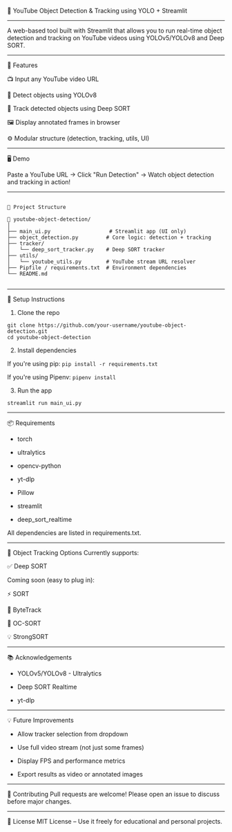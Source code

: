 🎥 YouTube Object Detection & Tracking using YOLO + Streamlit

******************************************************************
A web-based tool built with Streamlit that allows you to run real-time object detection and tracking on YouTube videos using YOLOv5/YOLOv8 and Deep SORT.

******************************************************************
🚀 Features 

📺 Input any YouTube video URL

🧠 Detect objects using YOLOv8

🔁 Track detected objects using Deep SORT

🖼️ Display annotated frames in browser

⚙️ Modular structure (detection, tracking, utils, UI)

******************************************************************
🖥️ Demo

Paste a YouTube URL → Click "Run Detection" → Watch object detection and tracking in action!

******************************************************************
<pre lang="md"><code>
🧱 Project Structure

📁 youtube-object-detection/
│
├── main_ui.py                   # Streamlit app (UI only)
├── object_detection.py         # Core logic: detection + tracking
├── tracker/
│   └── deep_sort_tracker.py    # Deep SORT tracker
├── utils/
│   └── youtube_utils.py        # YouTube stream URL resolver
├── Pipfile / requirements.txt  # Environment dependencies
└── README.md

</code></pre>

******************************************************************

🔧 Setup Instructions
1. Clone the repo

```
git clone https://github.com/your-username/youtube-object-detection.git
cd youtube-object-detection
```

2. Install dependencies

If you're using pip:
`pip install -r requirements.txt`

If you're using Pipenv:
`pipenv install`

3. Run the app

`streamlit run main_ui.py`

******************************************************************

📦 Requirements
- torch

- ultralytics

- opencv-python

- yt-dlp

- Pillow

- streamlit

- deep_sort_realtime

All dependencies are listed in requirements.txt.

******************************************************************

🔁 Object Tracking Options
Currently supports:

✅ Deep SORT

Coming soon (easy to plug in):

⚡ SORT

🔁 ByteTrack

🤖 OC-SORT

💡 StrongSORT

******************************************************************

📚 Acknowledgements
- YOLOv5/YOLOv8 - Ultralytics

- Deep SORT Realtime

- yt-dlp

******************************************************************

💡 Future Improvements
- Allow tracker selection from dropdown

- Use full video stream (not just some frames)

- Display FPS and performance metrics

- Export results as video or annotated images

******************************************************************

🙌 Contributing
Pull requests are welcome! Please open an issue to discuss before major changes.

******************************************************************

📜 License
MIT License – Use it freely for educational and personal projects.